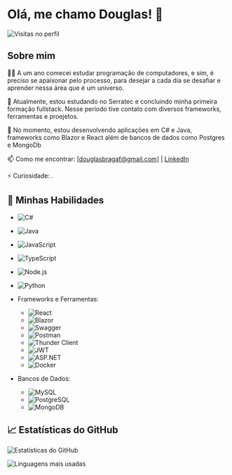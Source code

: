 # Olá, me chamo Douglas! 👋
![Visitas no perfil](https://komarev.com/ghpvc/DouglasBragaF=seu-DouglasBragaF&color=blue)

## Sobre mim

👨‍💻 A um ano comecei estudar programação de computadores, e sim, é preciso se apaixonar pelo processo, para desejar a cada dia se desafiar e aprender nessa área que é um universo.

🔭 Atualmente, estou estudando no Serratec e concluindo minha primeira formação fullstack. Nesse período tive contato com diversos frameworks, ferramentas e proejetos.

🌱 No momento, estou desenvolvendo aplicações em C# e Java, frameworks como Blazor e React além de bancos de dados como Postgres e MongoDb 

📫 Como me encontrar: [douglasbragaf@gmail.com] | [LinkedIn](https://www.linkedin.com/in/douglas-braga-frança/)

⚡ Curiosidade: .

## 🚀 Minhas Habilidades

  - ![C#](https://img.shields.io/badge/C%23-239120?style=for-the-badge&logo=csharp&logoColor=white)
  - ![Java](https://img.shields.io/badge/Java-007396?style=for-the-badge&logo=java&logoColor=white)
  - ![JavaScript](https://img.shields.io/badge/JavaScript-F7DF1E?style=for-the-badge&logo=javascript&logoColor=black)
  - ![TypeScript](https://img.shields.io/badge/TypeScript-007ACC?style=for-the-badge&logo=typescript&logoColor=white)
  - ![Node.js](https://img.shields.io/badge/Node.js-339933?style=for-the-badge&logo=nodedotjs&logoColor=white)
  - ![Python](https://img.shields.io/badge/Python-3776AB?style=for-the-badge&logo=python&logoColor=white)


- Frameworks e Ferramentas:
  - ![React](https://img.shields.io/badge/React-61DAFB?style=for-the-badge&logo=react&logoColor=black)
  - ![Blazor](https://img.shields.io/badge/Blazor-512BD4?style=for-the-badge&logo=blazor&logoColor=white)
  - ![Swagger](https://img.shields.io/badge/Swagger-85EA2D?style=for-the-badge&logo=swagger&logoColor=black)
  - ![Postman](https://img.shields.io/badge/Postman-FF6C37?style=for-the-badge&logo=postman&logoColor=white)
  - ![Thunder Client](https://img.shields.io/badge/Thunder_Client-000000?style=for-the-badge&logo=thunderclient&logoColor=white)
  - ![JWT](https://img.shields.io/badge/JWT-000000?style=for-the-badge&logo=jwt&logoColor=white)
  - ![ASP.NET](https://img.shields.io/badge/ASP.NET-512BD4?style=for-the-badge&logo=dotnet&logoColor=white)
  - ![Docker](https://img.shields.io/badge/Docker-2496ED?style=for-the-badge&logo=docker&logoColor=white)

- Bancos de Dados:
  - ![MySQL](https://img.shields.io/badge/MySQL-4479A1?style=for-the-badge&logo=mysql&logoColor=white)
  - ![PostgreSQL](https://img.shields.io/badge/PostgreSQL-336791?style=for-the-badge&logo=postgresql&logoColor=white)
  - ![MongoDB](https://img.shields.io/badge/MongoDB-47A248?style=for-the-badge&logo=mongodb&logoColor=white)

## 📈 Estatísticas do GitHub

![Estatísticas do GitHub](https://github-readme-stats.vercel.app/api?username=DouglasBragaF&show_icons=true&theme=radical)

![Linguagens mais usadas](https://github-readme-stats.vercel.app/api/top-langs/?username=DouglasBragaF&layout=compact&theme=radical)



<!---
DouglasBragaF/DouglasBragaF is a ✨ special ✨ repository because its `README.md` (this file) appears on your GitHub profile.
You can click the Preview link to take a look at your changes.
--->
